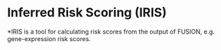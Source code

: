 # Inferred Risk Scoring (IRIS)

*IRIS is a tool for calculating risk scores from the output of FUSION, e.g. gene-expression risk scores.
